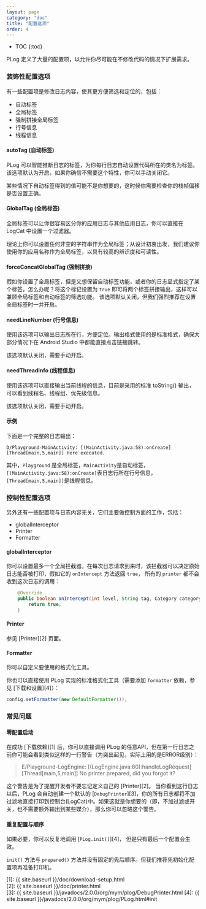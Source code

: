```yaml
---
layout: page
category: "doc"
title: "配置选项"
order: 4
---
```


* TOC
{:toc}

PLog 定义了大量的配置项，以允许你尽可能在不修改代码的情况下扩展需求。

### 装饰性配置选项
有一些配置项是修改日志内容，使其更方便筛选和定位的，包括：
* 自动标签
* 全局标签
* 强制拼接全局标签
* 行号信息
* 线程信息

#### autoTag (自动标签)
PLog 可以智能推断日志的标签，为你每行日志自动设置代码所在的类名为标签。 该选项默认为开启，如果你确信不需要这个特性，你可以手动关闭它。 

某些情况下自动标签得到的值可能不是你想要的，这时候你需要检查你的栈帧偏移是否设置正确。

#### GlobalTag (全局标签)
全局标签可以让你很容易区分你的应用日志与其他应用日志，你可以直接在 LogCat 中设置一个过滤器。

理论上你可以设置任何非空的字符串作为全局标签；从设计初衷出发，我们建议你使用你的应用名称作为全局标签，以具有较高的辨识度和可读性。 

#### forceConcatGlobalTag (强制拼接)
假如你设置了全局标签，但是又想保留自动标签功能，或者你的日志显式指定了某个标签，怎么办呢？将这个标记设置为 `true` 即可将两个标签拼接输出，这样可以兼顾全局标签和自动标签的筛选功能。 该选项默认关闭，但我们强烈推荐在设置全局标签时一并开启。

#### needLineNumber (行号信息)
使用该选项可以输出日志所在行，方便定位。输出格式使用的是标准格式，确保大部分情况下在 Android Studio 中都能直接点击链接跳转。

该选项默认关闭，需要手动开启。

#### needThreadInfo (线程信息)
使用该选项可以直接输出当前线程的信息，目前是采用的标准 toString() 输出，可以看到线程名、线程组、优先级信息。

该选项默认关闭，需要手动开启。

#### 示例

下面是一个完整的日志输出：
```Text
D/Playground-MainActivity: [(MainActivity.java:58):onCreate] [Thread[main,5,main]] Here executed.
```
其中，`Playground` 是全局标签，`MainActivity`是自动标签， `[(MainActivity.java:58):onCreate]`表日志行所在行号信息， `[Thread[main,5,main]]`是线程信息。

### 控制性配置选项
另外还有一些配置项与日志内容无关，它们主要做控制方面的工作，包括：
* globalInterceptor
* Printer
* Formatter

#### globalInterceptor
你可以设置最多一个全局拦截器。在每次日志请求到来时，该拦截器可以决定原始日志能否被打印，假如它的 ``onIntercept`` 方法返回 `true`， 所有的 `printer` 都不会收到这次日志的调用：
```Java
    @Override
	public boolean onIntercept(int level, String tag, Category category, String msg){
	    return true;
	}
```

#### Printer 
参见 [Printer][2] 页面。

#### Formatter
你可以自定义要使用的格式化工具。

你也可以直接使用 PLog 实现的标准格式化工具（需要添加 `formatter` 依赖，参见 [下载和设置][4]）：
```Java
config.setFormatter(new DefaultFormatter());
```

### 常见问题

#### 零配置启动
在成功 [下载依赖][1] 后，你可以直接调用 PLog 的任意API，但在第一行日志之前你可能会看到类似这样的一行警告（为突出起见，实际上用的是ERROR级别）：
> E/Playground-LogEngine: [(LogEngine.java:60):handleLogRequest] [Thread[main,5,main]] No printer prepared, did you forgot it?

这个警告是为了提醒开发者不要忘记定义自己的 [Printer][2]。 当你看到这行日志以后，PLog 会自动创建一个默认的 [``DebugPrinter``][3]，你的所有日志都将不加过滤地直接打印到控制台(LogCat)中。如果这就是你想要的（即，不加过滤或开关，也不需要额外输出到某些媒介），那么你可以忽略这个警告。

#### 重复配置与顺序
如果必要，你可以反复地调用 [``PLog.init()``][4]， 但是只有最后一个配置会生效。

``init()`` 方法与 ``prepared()`` 方法并没有固定的先后顺序。但我们推荐先初始化配置项再准备打印机。

[1]: {{ site.baseurl }}/doc/download-setup.html  
[2]: {{ site.baseurl }}/doc/printer.html  
[3]: {{ site.baseurl }}/javadocs/2.0.0/org/mym/plog/DebugPrinter.html
[4]: {{ site.baseurl }}/javadocs/2.0.0/org/mym/plog/PLog.html#init